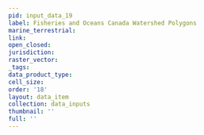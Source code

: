 ```yaml
---
pid: input_data_19
label: Fisheries and Oceans Canada Watershed Polygons
marine_terrestrial: 
link: 
open_closed: 
jurisdiction: 
raster_vector: 
_tags: 
data_product_type: 
cell_size: 
order: '18'
layout: data_item
collection: data_inputs
thumbnail: ''
full: ''
---
```

